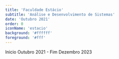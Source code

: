 ```yaml
---
title: 'Faculdade Estácio'
subtitle: 'Análise e Desenvolvimento de Sistemas'
date: 'Outubro 2021'
order: 0
iconName: 'estacio'
background: '#ffffff'
foreground: '#fff'
---
```


Inicio Outubro 2021 -
Fim Dezembro 2023
